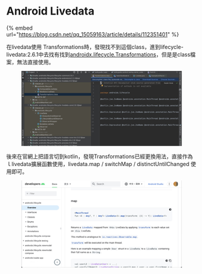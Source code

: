 # Android Livedata

{% embed url="https://blog.csdn.net/qq_15059163/article/details/112351401" %}

在livedata使用 Transformations時，發現找不到這個class，進到lifecycle-livedata:2.6.1中去找有找到[androidx.lifecycle.Transformations](https://developer.android.com/reference/androidx/lifecycle/Transformations)，但是是class檔案，無法直接使用。

<figure><img src=".gitbook/assets/CleanShot 2023-05-11 at 14.20.54@2x.jpg" alt=""><figcaption></figcaption></figure>

後來在官網上把語言切到kotlin，發現Transformations已經更換用法，直接作為ｌlivedata擴展函數使用，livedata.map / switchMap / distinctUntilChanged 使用即可。

<figure><img src=".gitbook/assets/CleanShot 2023-05-11 at 14.18.02@2x.jpg" alt=""><figcaption></figcaption></figure>
